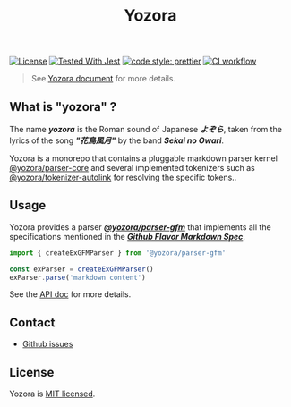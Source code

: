 <header>
  <h1 align="center"><span>Yozora<span></h1>
</header>


[![License](https://img.shields.io/github/license/guanghechen/yozora)](license)
[![Tested With Jest](https://img.shields.io/badge/tested_with-jest-9c465e.svg)](https://github.com/facebook/jest)
[![code style: prettier](https://img.shields.io/badge/code_style-prettier-ff69b4.svg?style=flat-square)](https://github.com/prettier/prettier)
[![CI workflow](https://github.com/guanghechen/yozora/workflows/Build/badge.svg?branch=master)](https://github.com/guanghechen/yozora/actions/workflows/ci.yml)


> See [Yozora document][yozora-docs] for more details.

## What is "yozora" ?

The name ***yozora*** is the Roman sound of Japanese ***よぞら***, taken from the
lyrics of the song ***"花鳥風月"*** by the band ***Sekai no Owari***.

Yozora is a monorepo that contains a pluggable markdown parser kernel
[@yozora/parser-core][] and several implemented tokenizers such as
[@yozora/tokenizer-autolink][] for resolving the specific tokens..

## Usage

Yozora provides a parser ***[@yozora/parser-gfm][@yozora/parser-gfm]*** that
implements all the specifications mentioned in the
***[Github Flavor Markdown Spec][gfm-spec]***.

```typescript
import { createExGFMParser } from '@yozora/parser-gfm'

const exParser = createExGFMParser()
exParser.parse('markdown content')
```

See the [API doc][@yozora/parser-gfm] for more details.


## Contact

  * [Github issues](https://github.com/guanghechen/yozora/issues)


## License

  Yozora is [MIT licensed](https://github.com/guanghechen/yozora/blob/master/LICENSE).


[gfm-spec]: https://github.github.com/gfm/
[yozora-docs]: https://yozora.guanghechen.com/docs
[@yozora/parser-core]: https://yozora.guanghechen.com/docs/package/parser-core
[@yozora/parser-gfm]: https://yozora.guanghechen.com/docs/package/parser-gfm
[@yozora/tokenizer-autolink]: https://yozora.guanghechen.com/docs/package/tokenizer-autolink
